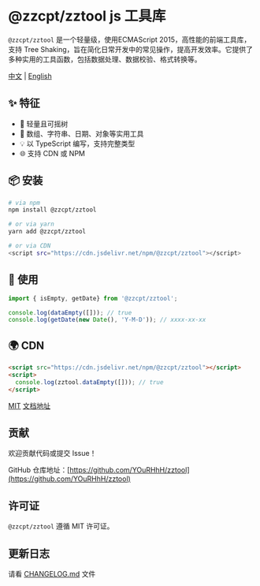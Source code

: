 # @zzcpt/zztool js 工具库

`@zzcpt/zztool` 是一个轻量级，使用ECMAScript 2015，高性能的前端工具库，支持 Tree Shaking，旨在简化日常开发中的常见操作，提高开发效率。它提供了多种实用的工具函数，包括数据处理、数据校验、格式转换等。

[中文](https://github.com/YOuRHhH/zztool/blob/main/README.md) | [English](https://github.com/YOuRHhH/zztool/blob/main/READMEEN.md)

## ✨ 特征

- 🚀 轻量且可摇树
- 🔧 数组、字符串、日期、对象等实用工具
- 💡 以 TypeScript 编写，支持完整类型
- 🌐 支持 CDN 或 NPM

## 📦 安装

```bash
# via npm
npm install @zzcpt/zztool

# or via yarn
yarn add @zzcpt/zztool

# or via CDN
<script src="https://cdn.jsdelivr.net/npm/@zzcpt/zztool"></script>
```

## 🚀 使用

```ts
import { isEmpty, getDate} from '@zzcpt/zztool';

console.log(dataEmpty([])); // true
console.log(getDate(new Date(), 'Y-M-D')); // xxxx-xx-xx
```

## 🌍 CDN

```html
<script src="https://cdn.jsdelivr.net/npm/@zzcpt/zztool"></script>
<script>
  console.log(zztool.dataEmpty([])); // true
</script>
```

[MIT](https://github.com/YOuRHhH/zztool/blob/main/LICENSE)     [文档地址](https://yourhhh.github.io/zztoolDocument/)

## 贡献

欢迎贡献代码或提交 Issue！

GitHub 仓库地址：[https://github.com/YOuRHhH/zztool](https://github.com/YOuRHhH/zztool)

## 许可证

`@zzcpt/zztool` 遵循 MIT 许可证。

## 更新日志

请看 [CHANGELOG.md](https://github.com/YOuRHhH/zztool/blob/main/CHANGELOG.md) 文件
